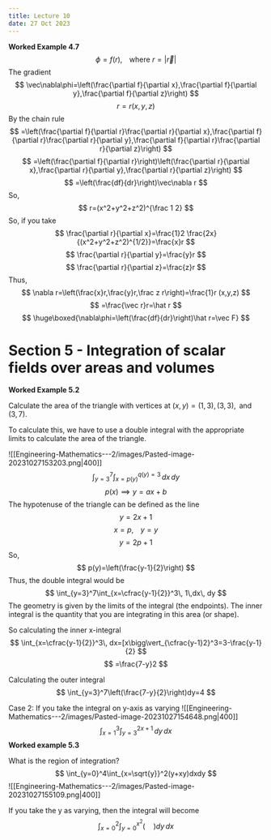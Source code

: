 ```yaml
---
title: Lecture 10
date: 27 Oct 2023
---
```

**Worked Example 4.7**
$$
\phi=f(r),\,\,\,\,\,\, \text{where }r=|\vec r|
$$
The gradient
$$
\vec\nabla\phi=\left(\frac{\partial f}{\partial x},\frac{\partial f}{\partial y},\frac{\partial f}{\partial z}\right)
$$
$$
r=r(x,y,z)
$$
By the chain rule
$$
=\left(\frac{\partial f}{\partial r}\frac{\partial r}{\partial x},\frac{\partial f}{\partial r}\frac{\partial r}{\partial y},\frac{\partial f}{\partial r}\frac{\partial r}{\partial z}\right)
$$
$$
=\left(\frac{\partial f}{\partial r}\right)\left(\frac{\partial r}{\partial x},\frac{\partial r}{\partial y},\frac{\partial r}{\partial z}\right)
$$
$$
=\left(\frac{df}{dr}\right)\vec\nabla r
$$
So,
$$
r=(x^2+y^2+z^2)^{\frac 1 2}
$$
So, if you take
$$
\frac{\partial r}{\partial x}=\frac{1}2 \frac{2x}{(x^2+y^2+z^2)^{1/2}}=\frac{x}r
$$
$$
\frac{\partial r}{\partial y}=\frac{y}r
$$
$$
\frac{\partial r}{\partial z}=\frac{z}r
$$
Thus,
$$
\nabla r=\left(\frac{x}r,\frac{y}r,\frac z r\right)=\frac{1}r (x,y,z)
$$
$$
=\frac{\vec r}r=\hat r
$$
$$
\huge\boxed{\nabla\phi=\left(\frac{df}{dr}\right)\hat r=\vec F}
$$
# Section 5 - Integration of scalar fields over areas and volumes

**Worked Example 5.2**

Calculate the area of the triangle with vertices at $(x,y)=(1,3),(3,3),\text{ and }(3,7)$.

To calculate this, we have to use a double integral with the appropriate limits to calculate the area of the triangle.

![[Engineering-Mathematics---2/images/Pasted-image-20231027153203.png|400]]
$$
\int_{y=3}^7\int_{x=p(y)}^{q(y)=3}\, dx\, dy
$$
$$
p(x)\implies y=ax+b
$$
The hypotenuse of the triangle can be defined as the line 
$$
y=2x+1
$$
$$
x=p,\,\,\,\,\,\, y=y
$$
$$
y=2p+1
$$
So, 
$$
p(y)=\left(\frac{y-1}{2}\right)
$$
Thus, the double integral would be
$$
\int_{y=3}^7\int_{x=\cfrac{y-1}{2}}^3\, 1\,dx\, dy
$$
The geometry is given by the limits of the integral (the endpoints). The inner integral is the quantity that you are integrating in this area (or shape).

So calculating the inner x-integral
$$
\int_{x=\cfrac{y-1}{2}}^3\, dx=[x\bigg\vert_{\cfrac{y-1}2}^3=3-\frac{y-1}{2}
$$
$$
=\frac{7-y}2
$$

Calculating the outer integral
$$
\int_{y=3}^7\left(\frac{7-y}{2}\right)dy=4
$$

Case 2: If you take the integral on y-axis as  varying
![[Engineering-Mathematics---2/images/Pasted-image-20231027154648.png|400]]
$$
\int_{x=1}^3\int_{y=3}^{2x+1}\, dy\, dx
$$
**Worked example 5.3**

What is the region of integration?
$$
\int_{y=0}^4\int_{x=\sqrt{y}}^2(y+xy)dxdy
$$
![[Engineering-Mathematics---2/images/Pasted-image-20231027155109.png|400]]

If you take the y as varying, then the integral will become
$$
\int_{x=0}^2\int_{y=0}^{x^2}(\,\,\,\,\,\,\,)dy\,dx
$$
